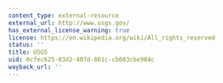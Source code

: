 ```yaml
---
content_type: external-resource
external_url: http://www.usgs.gov/
has_external_license_warning: true
license: https://en.wikipedia.org/wiki/All_rights_reserved
status: ''
title: USGS
uid: 0cfec625-03d2-407d-861c-cb683cbe984c
wayback_url: ''
---
```

